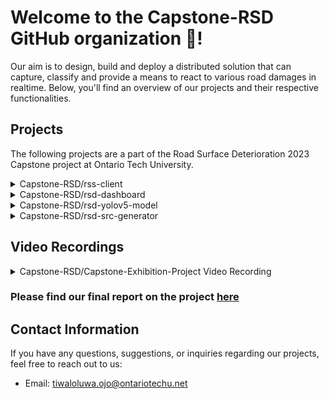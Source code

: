 # Welcome to the Capstone-RSD GitHub organization 👋! 

Our aim is to design, build and deploy a distributed solution that can capture, classify and provide a means to react to various road damages in realtime. Below, you'll find an overview of our projects and their respective functionalities.

## Projects

The following projects are a part of the Road Surface Deterioration 2023 Capstone project at Ontario Tech University.

<details>
  <summary>Capstone-RSD/rss-client</summary>
  
### Capstone-RSD/rss-client

- [Repository](https://github.com/Capstone-RSD/rss-client)
- Description: This Flutter mobile application allows users to capture and upload the road damage encountered to a cloud storage bucket, and simultaenously publish an event to our deployed event streaming platform in the cloud. It includes features such as authentication, and a user-friendly interface.
</details>

<details>
  <summary>Capstone-RSD/rsd-dashboard</summary>

### Capstone-RSD/rsd-dashboard

- [Repository](https://github.com/Capstone-RSD/rsd-dashboard)
- Description: This flutter web application which renders details of the classified Road Conditions on a map along with it location.
</details>

 <details>
  <summary>Capstone-RSD/rsd-yolov5-model</summary>
 
### Capstone-RSD/rsd-yolov5-model

- [Repository](https://github.com/Capstone-RSD/rsd-yolov5-model)
- Description: This Python project focuses on detecting irregularities in road surfaces using computer vision techniques. It includes code for subscribing to events from Apache Kafka event streaming platform, performing infrencing on the image payload, storing the ouput in a graph database, and generating a pin on openstreetmaps for the dashboard application.
</details>

 <details>
  <summary>Capstone-RSD/rsd-src-generator</summary>
 
### Capstone-RSD/rsd-src-generator

- [Repository](https://github.com/Capstone-RSD/rsd-src-generator)
- Description: This project is dedicated to generating source code from a protocol buffer schema. The repository includes an action workflow that will generate the source code and make available to download upon a push to the repository. The current working schema is [rss_schema.proto](https://github.com/Capstone-RSD/rsd-src-generator/blob/main/rss_schema.proto)
</details>

## Video Recordings
<details>
  <summary>Capstone-RSD/Capstone-Exhibition-Project Video Recording</summary>

We have video recordings available that showcase the functionality and usage of our projects:
[<img src="https://img.youtube.com/vi/XeFbU0Z5jmM/maxresdefault.jpg" width="50%">](https://youtu.be/XeFbU0Z5jmM)
</details>

### Please find our final report on the project [here](https://github.com/Capstone-RSD/.github/blob/5dcef54c67f92570512f1e931794f94d70fab899/Road%20Surface%20Status%20Using%20Machine%20Learning%20Final%20Report.pdf)

## Contact Information

If you have any questions, suggestions, or inquiries regarding our projects, feel free to reach out to us:

- Email: [tiwaloluwa.ojo@ontariotechu.net](mailto:tiwaloluwa.ojo@ontariotechu.net)
